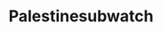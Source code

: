 ---
title: Palestinesubwatch
crosslinks:
- Palestine
- IsraelPalestine
- ipcirclejerk
- ukpolitics
- india
- palestine
- redditrequest
- geopolitics
- worldnews
---